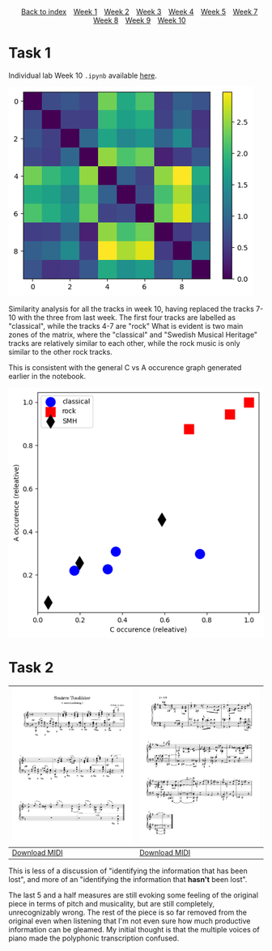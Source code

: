 <head>
    <title>Week 10 | MCA</title>
</head>
<div>
    <style>
        .menu {
        list-style-type: none; 
        text-align: center;
    }
    .menu li {
        display: inline-block;
        margin-right: 10px;
    }
    </style>
    <ul class="menu">
    <li><a href="../README.html">Back to index</a></li>
    <li><a href="week1.html">Week 1</a></li>
    <li><a href="week2.html">Week 2</a></li>
    <li><a href="week3.html">Week 3</a></li>
    <li><a href="week4.html">Week 4</a></li>
    <li><a href="week5.html">Week 5</a></li>
    <li><a href="week7.html">Week 7</a></li>
    <li><a href="week8.html">Week 8</a></li>
    <li><a href="week9.html">Week 9</a></li>
    <li><a href="week10.html">Week 10</a></li>
</ul>
</div>

# Task 1
Individual lab Week 10 `.ipynb` available [here](/notebooks/week10similarity_indlab.ipynb).

![all-note similarity analysis for week 10](/static/img/week_10_similarity.png)

Similarity analysis for all the tracks in week 10, having replaced the tracks 7-10 with the three from last week. The first four tracks are labelled as "classical", while the tracks 4-7 are "rock" What is evident is two main zones of the matrix, where the "classical" and "Swedish Musical Heritage" tracks are relatively similar to each other, while the rock music is only similar to the other rock tracks. 

This is consistent with the general C vs A occurence graph generated earlier in the notebook. 

![c vs a analysis for week 10](/static/img/week10_CvA.png)

# Task 2

| ![image of week 2 score](/static/img/remade_fullpng.png) | ![image of week 2 score deepfried](/static/img/remade_deepfried_fullpng.png) |
|---|---|
| [Download MIDI](/data/Remade_tonbilder.mid) | [Download MIDI](/data/deepfried_midi.mid) |

This is less of a discussion of "identifying the information that has been lost", and more of an "identifying the information that <b>hasn't</b> been lost".

The last 5 and a half measures are still evoking some feeling of the original piece in terms of pitch and musicality, but are still completely, unrecognizably wrong. The rest of the piece is so far removed from the original even when listening that I'm not even sure how much productive information can be gleamed. My initial thought is that the multiple voices of piano made the polyphonic transcription confused.